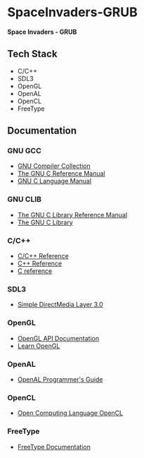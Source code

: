 # SpaceInvaders-GRUB
 __Space Invaders - GRUB__

## Tech Stack
 - C/C++
 - SDL3
 - OpenGL
 - OpenAL
 - OpenCL
 - FreeType

## Documentation
### GNU GCC
 - [GNU Compiler Collection](https://gcc.gnu.org/onlinedocs/)
 - [The GNU C Reference Manual](https://www.gnu.org/software/gnu-c-manual/gnu-c-manual.html)
 - [GNU C Language Manual](https://www.gnu.org/software/c-intro-and-ref/manual/html_node/index.html)

### GNU CLIB
 - [The GNU C Library Reference Manual](https://sourceware.org/glibc/manual/latest/html_node/index.html)
 - [The GNU C Library](https://www.gnu.org/software/libc/)

### C/C++
 - [C/C++ Reference](https://en.cppreference.com/w/)
 - [C++ Reference](https://en.cppreference.com/w/cpp.html)
 - [C reference](https://en.cppreference.com/w/c.html)

### SDL3
 - [Simple DirectMedia Layer 3.0](https://wiki.libsdl.org/SDL3/FrontPage)

### OpenGL
 - [OpenGL API Documentation](https://docs.gl/)
 - [Learn OpenGL](https://learnopengl.com/Getting-started/OpenGL)

### OpenAL
 - [OpenAL Programmer's Guide](https://github.com/kcat/openal-soft/wiki/Programmer's-Guide)

### OpenCL
 - [Open Computing Language OpenCL](https://developer.nvidia.com/opencl)

### FreeType
 - [FreeType Documentation](https://freetype.org/freetype2/docs/documentation.html)
